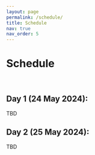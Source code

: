 ```yaml
---
layout: page
permalink: /schedule/
title: Schedule
nav: true
nav_order: 5
---
```

# Schedule
<br>

<!-- | &nbsp;&nbsp;&nbsp;&nbsp;&nbsp;&nbsp;&nbsp;&nbsp;&nbsp;&nbsp;&nbsp;&nbsp;&nbsp; | &nbsp;&nbsp;&nbsp;| -->
<!-- |-------------|:-------------| -->
<!-- |__AM__&nbsp;&nbsp;&nbsp;&nbsp;&nbsp;&nbsp;&nbsp;&nbsp;&nbsp;&nbsp;&nbsp;&nbsp;&nbsp;&nbsp;&nbsp;&nbsp;&nbsp;&nbsp;&nbsp;&nbsp;|| -->
<!-- | 8:40-9:00 | Opening Remarks | -->
<!-- | 9:00-9:30 | Invited Talk 1 - Tatsunori Hashimoto | -->
<!-- | 9:30-10:00 | Invited Talk 2 - Nazneen Rajani | -->
<!-- | 10:00-10:15 | Break | -->
<!-- | 10:15-10:45 | Invited Talk 3 – Fei Xia | -->
<!-- | 10:45-11:30 | Panel 1: Key Techniques, Insights, and Challenges in Building Instruction-following Models -->
<!-- |  | Panelists: Alex Tamkin, Albert Webson, Fei Xia, Prithviraj (Raj) Ammanabrolu, Hyung Won Chung | -->
<!-- |-------------|:-------------| -->
<!-- |__PM__|| -->
<!-- | 13:00-14:00 | Poster Session | -->
<!-- | 14:00-14:30 | Invited Talk 4 - Sara Hooker | -->
<!-- | 14:30-15:00 | Invited Talk 5 - Alex Tamkin | -->
<!-- | 15:00-15:15 | Break  | -->
<!-- | 15:15-16:00  | Panel 2: Open and Collaborative Strategies for the Large Language Model Adaptation| -->
<!-- |  | Panelists: Nazneen Rajani, Colin Raffel, Hao Zhang, Tatsunori Hashimoto | -->
<!-- | 16:00-17:20 | Oral Presentations (10 min each) | -->
<!-- | | 1. Understanding Hidden Context in Preference Learning: Consequences for RLHF | -->
<!-- | | 2. Tensor Trust: Interpretable Prompt Injection Attacks from an Online Game | -->
<!-- | | 3. Understanding the Effects of RLHF on LLM Generalisation and Diversity | -->
<!-- | | 4. Learning Interactive Real-World Simulators | -->
<!-- | | 5. Interactive Planning Using Large Language Models for Partially Observable Robotics Tasks | -->
<!-- | | 6. Self-RAG: Self-reflective Retrieval Augmented Generation | -->
<!-- | | 7. Delve into PPO: Implementation Matters for Stable RLHF | -->
<!-- | | 8. FLASK: Fine-grained Language Model Evaluation based on Alignment Skill Sets | -->
<!-- | 17:20-17:30 | Closing Remarks | -->

## Day 1 (24 May 2024):

TBD

## Day 2 (25 May 2024):

TBD
 